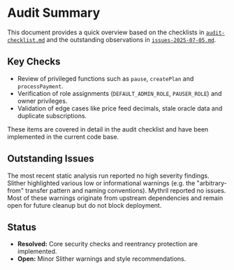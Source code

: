 # Audit Summary

This document provides a quick overview based on the checklists in
[`audit-checklist.md`](audit-checklist.md) and the outstanding observations in
[`issues-2025-07-05.md`](issues-2025-07-05.md).

## Key Checks

- Review of privileged functions such as `pause`, `createPlan` and
  `processPayment`.
- Verification of role assignments (`DEFAULT_ADMIN_ROLE`, `PAUSER_ROLE`) and
  owner privileges.
- Validation of edge cases like price feed decimals, stale oracle data and
  duplicate subscriptions.

These items are covered in detail in the audit checklist and have been
implemented in the current code base.

## Outstanding Issues

The most recent static analysis run reported no high severity findings. Slither
highlighted various low or informational warnings (e.g. the
"arbitrary-from" transfer pattern and naming conventions). Mythril reported no
issues. Most of these warnings originate from upstream dependencies and remain
open for future cleanup but do not block deployment.

## Status

- **Resolved:** Core security checks and reentrancy protection are implemented.
- **Open:** Minor Slither warnings and style recommendations.

